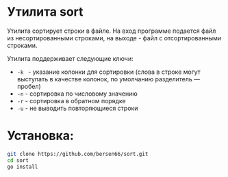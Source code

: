 # Утилита sort

Утилита сортирует строки в файле. На вход программе подается файл из несортированными
строками, на выходе - файл с отсортированными строками.

Утилита поддерживает следующие ключи:

* ```-k ``` - указание колонки для сортировки (слова в строке могут выступать в качестве колонок, по умолчанию разделитель — пробел)
* ```-n``` - сортировка по числовому значению 
* ```-r``` - сортировка в обратном порядке
* ```-u``` - не выводить повторяющиеся строки

# Установка:

```bash
git clone https://github.com/bersen66/sort.git
cd sort
go install
```
